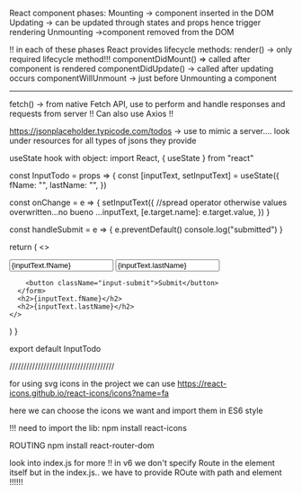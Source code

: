 React component phases:
Mounting -> component inserted in the DOM
Updating -> can be updated through states and props hence trigger rendering
Unmounting ->component removed from the DOM

!! in each of these phases React provides lifecycle methods:
render() -> only required lifecycle method!!!
componentDidMount() => called after component is rendered
componentDidUpdate() -> called after updating occurs
componentWillUnmount -> just before Unmounting a component

-------------------------
fetch() -> from native Fetch API, use to perform and handle responses and requests from server
!! Can also use Axios !!

https://jsonplaceholder.typicode.com/todos -> use to mimic a server.... look under resources for all types of jsons they provide



useState hook with object:
import React, { useState } from "react"

const InputTodo = props => {
  const [inputText, setInputText] = useState({
    fName: "",
    lastName: "",
  })

  const onChange = e => {
    setInputText({
      //spread operator otherwise values overwritten...no bueno
      ...inputText,
      [e.target.name]: e.target.value,
    })
  }

  const handleSubmit = e => {
    e.preventDefault()
    console.log("submitted")
  }

  return (
    <>
      <form onSubmit={handleSubmit} className="form-container">
        <input
          type="text"
          className="input-text"
          placeholder="Add first name"
          value={inputText.fName}
          name="fName"
          onChange={onChange}
        />
        <input
          type="text"
          className="input-text"
          placeholder="Add last name"
          value={inputText.lastName}
          name="lastName"
          onChange={onChange}
        />

        <button className="input-submit">Submit</button>
      </form>
      <h2>{inputText.fName}</h2>
      <h2>{inputText.lastName}</h2>
    </>
  )
}

export default InputTodo

/////////////////////////////////////

for using svg icons in the project we can use 
https://react-icons.github.io/react-icons/icons?name=fa

here we can choose the icons we want and import them in ES6 style

!!! need to import the lib: npm install react-icons

ROUTING
npm install react-router-dom

look into index.js for more
!! in v6 we don't specify Route in the element itself but in the index.js.. we have to provide ROute with path and element !!!!!!